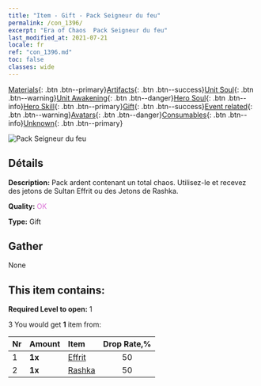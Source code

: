 ```yaml
---
title: "Item - Gift - Pack Seigneur du feu"
permalink: /con_1396/
excerpt: "Era of Chaos  Pack Seigneur du feu"
last_modified_at: 2021-07-21
locale: fr
ref: "con_1396.md"
toc: false
classes: wide
---
```

 [Materials](/ItemsFR/){: .btn .btn--primary}[Artifacts](/ItemsFR/Artifacts/){: .btn .btn--success}[Unit Soul](/ItemsFR/UnitSoul/){: .btn .btn--warning}[Unit Awakening](/ItemsFR/UnitAwakening/){: .btn .btn--danger}[Hero Soul](/ItemsFR/HeroSoul/){: .btn .btn--info}[Hero Skill](/ItemsFR/HeroSkill/){: .btn .btn--primary}[Gift](/ItemsFR/Gift/){: .btn .btn--success}[Event related](/ItemsFR/Events/){: .btn .btn--warning}[Avatars](/ItemsFR/Avatars/){: .btn .btn--danger}[Consumables](/ItemsFR/Consumables/){: .btn .btn--info}[Unknown](/ItemsFR/Unknown/){: .btn .btn--primary}

 ![Pack Seigneur du feu](/images/t/i_907010.png)

## Détails
 **Description:** Pack ardent contenant un total chaos. Utilisez-le et recevez des jetons de Sultan Effrit ou des Jetons de Rashka.

 **Quality:** <span style="color: #DA70D6">OK</span>

 **Type:** Gift

## Gather

  None

## This item contains:

 **Required Level to open:** 1

 3 You would get **1** item  from:

  | Nr | Amount |     Item    | Drop Rate,% |
  |:---|:-------|:------------|:---------:|
  | 1 |  **1x** | [Effrit](/ItemsFR/unt_231/) | 50 | 
  | 2 |  **1x** | [Rashka](/ItemsFR/her_384/) | 50 | 
